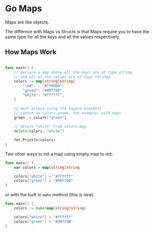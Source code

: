 # Go Maps

Maps are like objects.

The differnce with Maps vs Structs is that Maps require you to have the same type for all the keys and all the values respectively.

## How Maps Work

```go

func main() {
	// declare a map where all the keys are of type string
	// and all of the values are of type strings
	colors := map[string]string{
		"red":   "#ff0000",
		"green": "#00ff00",
        "white": "#ffffff",
	}

    // must access using the square brackets
    // cannot do colors.green, for example, with maps
	green := colors["green"]
	
    // delete "white" from colors map
	delete(colors, "white")

	fmt.Println(colors)
}

```

Two other ways to init a map using empty map to init:

```go
func main() {
    var colors = map[string]string

    colors["white"] = "#ffffff"
    colors["green"] = "#00ff00"
}

```

or with the built in `make` method (this is new)

```go
func main() {
    colors := make(map[string]string)

    colors["white"] = "#ffffff"
    colors["green"] = "#00ff00"
}

```